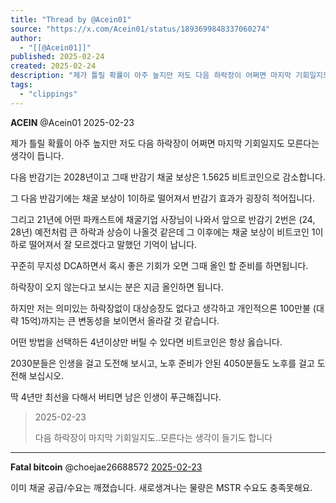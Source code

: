```yaml
---
title: "Thread by @Acein01"
source: "https://x.com/Acein01/status/1893699848337060274"
author:
  - "[[@Acein01]]"
published: 2025-02-24
created: 2025-02-24
description: "제가 틀릴 확률이 아주 높지만 저도 다음 하락장이 어쩌면 마지막 기회일지도 모른다는 생각이 듭니다. 다음 반감기는 2028년이고 그때 반감기 채굴 보상은 1.5625 비트코인으로 감소합니다. 그 다음 반감기에는 채굴 보상이 1이하로 떨어져서 반감기"
tags:
  - "clippings"
---
```

**ACEIN** @Acein01 2025-02-23

제가 틀릴 확률이 아주 높지만 저도 다음 하락장이 어쩌면 마지막 기회일지도 모른다는 생각이 듭니다.

다음 반감기는 2028년이고 그때 반감기 채굴 보상은 1.5625 비트코인으로 감소합니다.

그 다음 반감기에는 채굴 보상이 1이하로 떨어져서 반감기 효과가 굉장히 적어집니다.

그리고 21년에 어떤 파캐스트에 채굴기업 사장님이 나와서 앞으로 반감기 2번은 (24, 28년) 예전처럼 큰 하락과 상승이 나올것 같은데 그 이후에는 채굴 보상이 비트코인 1이하로 떨어져서 잘 모르겠다고 말했던 기억이 납니다.

꾸준히 무지성 DCA하면서 혹시 좋은 기회가 오면 그때 올인 할 준비를 하면됩니다.

하락장이 오지 않는다고 보시는 분은 지금 올인하면 됩니다.

하지만 저는 의미있는 하락장없이 대상승장도 없다고 생각하고 개인적으론 100만불 (대략 15억)까지는 큰 변동성을 보이면서 올라갈 것 같습니다.

어떤 방법을 선택하든 4년이상만 버틸 수 있다면 비트코인은 항상 옳습니다.

2030분들은 인생을 걸고 도전해 보시고, 노후 준비가 안된 4050분들도 노후를 걸고 도전해 보십시오.

딱 4년만 최선을 다해서 버티면 남은 인생이 푸근해집니다.

> 2025-02-23
> 
> 다음 하락장이 마지막 기회일지도..모른다는 생각이 들기도 합니다

---

**Fatal bitcoin** @choejae26688572 [2025-02-23](https://x.com/choejae26688572/status/1893701429665128932)

이미 채굴 공급/수요는 깨졌습니다. 새로생겨나는 물량은 MSTR 수요도 충족못해요.
